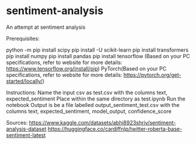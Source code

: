 # sentiment-analysis
 An attempt at sentiment analysis

Prerequisites:

python -m pip install scipy
pip install -U scikit-learn
pip install transformers
pip install numpy
pip install pandas
pip install tensorflow (Based on your PC specifications, refer to website for more details: https://www.tensorflow.org/install/pip)
PyTorch(Based on your PC specifications, refer to website for more details: https://pytorch.org/get-started/locally/)

Instructions:
Name the input csv as test.csv with the columns text, expected_sentiment
Place within the same directory as test.ipynb
Run the notebook
Output is be a file labelled output_sentiment_test.csv with the columns text, expected_sentiment, model_output, confidence_score

Sources:
https://www.kaggle.com/datasets/abhi8923shriv/sentiment-analysis-dataset
https://huggingface.co/cardiffnlp/twitter-roberta-base-sentiment-latest